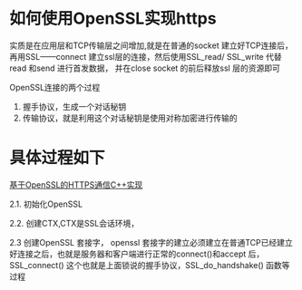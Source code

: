 # 如何使用OpenSSL实现https

实质是在应用层和TCP传输层之间增加,就是在普通的socket 建立好TCP连接后，再用SSL——connect 建立ssl层的连接，然后使用SSL_read/ SSL_write 代替read 和send 进行首发数据， 并在close socket 的前后释放ssl 层的资源即可



OpenSSL连接的两个过程

1. 握手协议，生成一个对话秘钥
2. 传输协议，就是利用这个对话秘钥是使用对称加密进行传输的

# 具体过程如下
[基于OpenSSL的HTTPS通信C++实现](https://segmentfault.com/a/1190000016855991)



2.1. 初始化OpenSSL 

2.2. 创建CTX,CTX是SSL会话环境，

2.3 创建OpenSSL 套接字， openssl 套接字的建立必须建立在普通TCP已经建立好连接之后，也就是服务器和客户端进行正常的connect()和accept 后，SSL_connect() 这个也就是上面锁说的握手协议，SSL_do_handshake() 函数等过程

